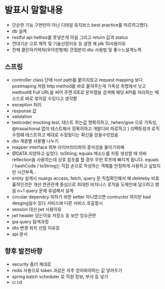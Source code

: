 # 발표시 말할내용
- 단순한 기능 구현만이 아닌 디테일 유지보스 best practice를 따르려고했다.
- db 설계
- restful api hethos를 못넣은게 아쉽 그리고 return 값과 status
- 연대기순 으로 제작 및 기술선정이유 등 설명 예 jdk 10사용이유
- 전체 클린아키텍처(우아한형제) 관점분리 dto 사용법 및 좋ㅇ느설계노력
## 스프링
- controller class 단에 root path를 붙이지않고 request mapping 보다 postmaping 처럼 http method를 바로 붙혀주는게 가독성 측명에서 낫고 
method에 Full URL을 써어 주면 IDE로 문자열을 검색해 해당 API를 처리하는 메소드로 바로 찾아갈 수있다고 생각함
- exception 처리
- response 값 
- validation
- testcode( mocking test, 테스트 하는값 명확히하고, /when/give 으로 가독성, @trasactional 없이 테스트해서 정확히하고 개발디비 따로하고 ) 리팩토링과 로직 수정떄 테스트하고 제대로 수정됬다는 확신을 얻을수잇었음
- dto 계층별 사용별 나누기 
- mapper interface 외부 라이브러리와의 종석성을 줄이기위해
- @DATA 지양하고 싶었다. toString, equals 메소드를 자동 생성할 때 자바 reflection을 사용하는데 상호 참조를 할 경우 무한 루프에 빠지게 됩니다. equals / hashCode / toString는 직접 손으로 작성하는 객체를 안정하게 사용하고 싶었지만 시간부족..
- entity 설계시 noargs access, fetch, query 문 직접확인해서 예 deleteby 비효휼적인것은 개선 연관관계 중심으로 
최대한 비지니스 로직을 도메인에 담으려고 했음 n+1 query 문제 유념해서 설계
- circular dependcy 피하기 위한 setter 아니였으면 contructor 하지만 bad desging일수 있다 서비스에 다른 서비스 호출할시
- session 대신 jwt 사용이유
- jwt header 담는이유 저장소 등 보안 잉슈관련
- jpa query 탐색과정
- dto 변경 위치 선점 이유등
- api 문서

## 향후 발전바향
- security 좀더 제대로
- redis 사용으로 token 과같은 자주 얻어와야하는 값 넣어두기
- spring batch scheduler 로 직원 정보, 부서 등 넣기
- ci cd
